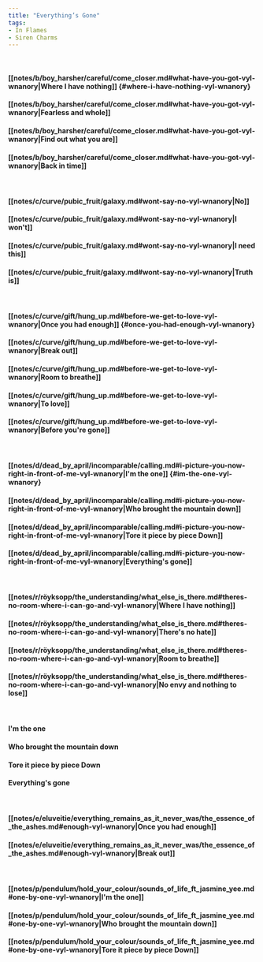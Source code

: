 ```yaml
---
title: "Everything’s Gone"
tags:
- In Flames
- Siren Charms
---
```

&nbsp;
#### [[notes/b/boy_harsher/careful/come_closer.md#what-have-you-got-vyl-wnanory|Where I have nothing]] {#where-i-have-nothing-vyl-wnanory}
#### [[notes/b/boy_harsher/careful/come_closer.md#what-have-you-got-vyl-wnanory|Fearless and whole]]
#### [[notes/b/boy_harsher/careful/come_closer.md#what-have-you-got-vyl-wnanory|Find out what you are]]
#### [[notes/b/boy_harsher/careful/come_closer.md#what-have-you-got-vyl-wnanory|Back in time]]
&nbsp;
#### [[notes/c/curve/pubic_fruit/galaxy.md#wont-say-no-vyl-wnanory|No]]
#### [[notes/c/curve/pubic_fruit/galaxy.md#wont-say-no-vyl-wnanory|I won't]]
#### [[notes/c/curve/pubic_fruit/galaxy.md#wont-say-no-vyl-wnanory|I need this]]
#### [[notes/c/curve/pubic_fruit/galaxy.md#wont-say-no-vyl-wnanory|Truth is]]
&nbsp;
#### [[notes/c/curve/gift/hung_up.md#before-we-get-to-love-vyl-wnanory|Once you had enough]] {#once-you-had-enough-vyl-wnanory}
#### [[notes/c/curve/gift/hung_up.md#before-we-get-to-love-vyl-wnanory|Break out]]
#### [[notes/c/curve/gift/hung_up.md#before-we-get-to-love-vyl-wnanory|Room to breathe]]
#### [[notes/c/curve/gift/hung_up.md#before-we-get-to-love-vyl-wnanory|To love]]
#### [[notes/c/curve/gift/hung_up.md#before-we-get-to-love-vyl-wnanory|Before you're gone]]
&nbsp;
#### [[notes/d/dead_by_april/incomparable/calling.md#i-picture-you-now-right-in-front-of-me-vyl-wnanory|I'm the one]] {#im-the-one-vyl-wnanory}
#### [[notes/d/dead_by_april/incomparable/calling.md#i-picture-you-now-right-in-front-of-me-vyl-wnanory|Who brought the mountain down]]
#### [[notes/d/dead_by_april/incomparable/calling.md#i-picture-you-now-right-in-front-of-me-vyl-wnanory|Tore it piece by piece  Down]]
#### [[notes/d/dead_by_april/incomparable/calling.md#i-picture-you-now-right-in-front-of-me-vyl-wnanory|Everything's gone]]
&nbsp;
#### [[notes/r/röyksopp/the_understanding/what_else_is_there.md#theres-no-room-where-i-can-go-and-vyl-wnanory|Where I have nothing]]
#### [[notes/r/röyksopp/the_understanding/what_else_is_there.md#theres-no-room-where-i-can-go-and-vyl-wnanory|There's no hate]]
#### [[notes/r/röyksopp/the_understanding/what_else_is_there.md#theres-no-room-where-i-can-go-and-vyl-wnanory|Room to breathe]]
#### [[notes/r/röyksopp/the_understanding/what_else_is_there.md#theres-no-room-where-i-can-go-and-vyl-wnanory|No envy and nothing to lose]]
&nbsp;
#### I'm the one
#### Who brought the mountain down
#### Tore it piece by piece  Down
#### Everything's gone
&nbsp;
#### [[notes/e/eluveitie/everything_remains_as_it_never_was/the_essence_of_the_ashes.md#enough-vyl-wnanory|Once you had enough]]
#### [[notes/e/eluveitie/everything_remains_as_it_never_was/the_essence_of_the_ashes.md#enough-vyl-wnanory|Break out]]
&nbsp;
#### [[notes/p/pendulum/hold_your_colour/sounds_of_life_ft_jasmine_yee.md#one-by-one-vyl-wnanory|I'm the one]]
#### [[notes/p/pendulum/hold_your_colour/sounds_of_life_ft_jasmine_yee.md#one-by-one-vyl-wnanory|Who brought the mountain down]]
#### [[notes/p/pendulum/hold_your_colour/sounds_of_life_ft_jasmine_yee.md#one-by-one-vyl-wnanory|Tore it piece by piece  Down]]
